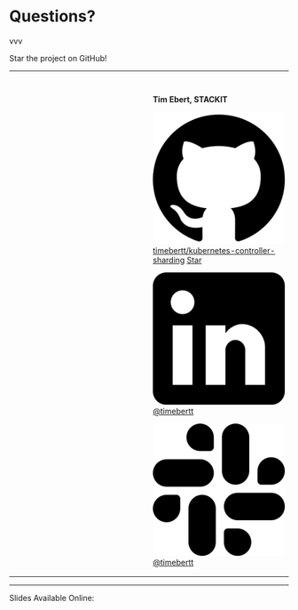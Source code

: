 # Questions?

vvv

Star the project on GitHub!

<table style="width: 100%;">
<tr>
<td style="width: 50%;">

<a href="https://github.com/timebertt/kubernetes-controller-sharding" class="qr-code"></a>

</td>
<td style="width: 50%; vertical-align: top; padding-top: 2em;">

<b>Tim Ebert, STACKIT</b>

<a href="https://github.com/timebertt/kubernetes-controller-sharding"><img src="../assets/github.png" alt="GitHub" class="img-inline"> timebertt/kubernetes-controller-sharding</a>
<a class="github-button" href="https://github.com/timebertt/kubernetes-controller-sharding" data-icon="octicon-star" data-size="large" data-show-count="true" aria-label="Star timebertt/kubernetes-controller-sharding on GitHub">Star</a>

<a href="https://www.linkedin.com/in/timebertt"><img src="../assets/linkedin.png" alt="LinkedIn" class="img-inline"> @timebertt</a>

<a href="https://kubernetes.slack.com/team/UF8C35Z0D"><img src="../assets/slack.png" alt="Slack" class="img-inline"> @timebertt</a>

</td>
</tr>
</table>

---

<!-- .slide: data-visibility="uncounted" -->

Slides Available Online:

<img class="slides-qr-code"></img>
<!-- .element: class="r-stretch" -->

<a class="slides-qr-code"></a>
